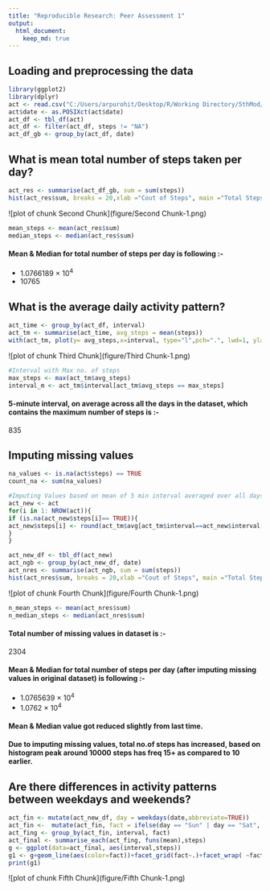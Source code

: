```yaml
---
title: "Reproducible Research: Peer Assessment 1"
output: 
  html_document:
    keep_md: true
---
```



## Loading and preprocessing the data

```r
library(ggplot2)
library(dplyr)
act <- read.csv("C:/Users/arpurohit/Desktop/R/Working Directory/5thMod/activity.csv",header=TRUE,sep=",")
act$date <- as.POSIXct(act$date)
act_df <- tbl_df(act)
act_df <- filter(act_df, steps != "NA")
act_df_gb <- group_by(act_df, date)
```

## What is mean total number of steps taken per day?

```r
act_res <- summarise(act_df_gb, sum = sum(steps))
hist(act_res$sum, breaks = 20,xlab ="Cout of Steps", main ="Total Steps Per Day", col ="blue")
```

![plot of chunk Second Chunk](figure/Second Chunk-1.png) 

```r
mean_steps <- mean(act_res$sum)
median_steps <- median(act_res$sum)
```
#### Mean & Median for total number of steps per day is following :-
* 1.0766189 &times; 10<sup>4</sup>
* 10765

## What is the average daily activity pattern?


```r
act_time <- group_by(act_df, interval)
act_tm <- summarise(act_time, avg_steps = mean(steps))
with(act_tm, plot(y= avg_steps,x=interval, type="l",pch=".", lwd=1, ylab="Avg Steps for each Interval",xlab="Time Series", col = "blue"))
```

![plot of chunk Third Chunk](figure/Third Chunk-1.png) 

```r
#Interval with Max no. of steps
max_steps <- max(act_tm$avg_steps)
interval_m <- act_tm$interval[act_tm$avg_steps == max_steps]
```
#### 5-minute interval, on average across all the days in the dataset, which contains the maximum number of steps is :-
835

## Imputing missing values

```r
na_values <- is.na(act$steps) == TRUE
count_na <- sum(na_values)

#Imputing Values based on mean of 5 min interval averaged over all days
act_new <- act
for(i in 1: NROW(act)){
if (is.na(act_new$steps[i]== TRUE)){
act_new$steps[i] <- round(act_tm$avg[act_tm$interval==act_new$interval[i]],0)
}
}

act_new_df <- tbl_df(act_new)
act_ngb <- group_by(act_new_df, date)
act_nres <- summarise(act_ngb, sum = sum(steps))
hist(act_nres$sum, breaks = 20,xlab ="Cout of Steps", main ="Total Steps Per Day", col ="red")
```

![plot of chunk Fourth Chunk](figure/Fourth Chunk-1.png) 

```r
n_mean_steps <- mean(act_nres$sum)
n_median_steps <- median(act_nres$sum)
```

#### Total number of missing values in dataset is :-
2304

#### Mean & Median for total number of steps per day (after imputing missing values in original dataset) is following :-
* 1.0765639 &times; 10<sup>4</sup>
* 1.0762 &times; 10<sup>4</sup>

#### Mean & Median value got reduced slightly from last time.
#### Due to imputing missing values, total no.of steps has increased, based on histogram peak around 10000 steps has freq 15+ as compared to 10 earlier.


## Are there differences in activity patterns between weekdays and weekends?

```r
act_fin <- mutate(act_new_df, day = weekdays(date,abbreviate=TRUE))
act_fin <-  mutate(act_fin, fact = ifelse(day == "Sun" | day == "Sat", "weekend","weekday"))
act_fing <- group_by(act_fin, interval, fact)
act_final <- summarise_each(act_fing, funs(mean),steps)
g <- ggplot(data=act_final, aes(interval,steps))
g1 <- g+geom_line(aes(color=fact))+facet_grid(fact~.)+facet_wrap( ~fact, ncol=1)
print(g1)
```

![plot of chunk Fifth Chunk](figure/Fifth Chunk-1.png) 
